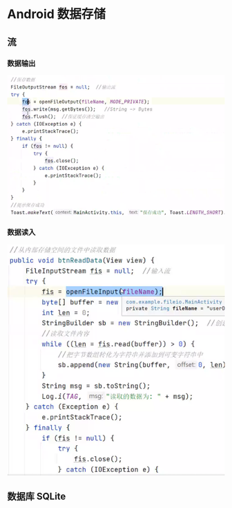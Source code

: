 # Android 数据存储

## 流

### 数据输出

![image-20220520142110537](assets/image-20220520142110537.png)

### 数据读入

![image-20220520142250082](assets/image-20220520142250082.png)

## 数据库 SQLite
